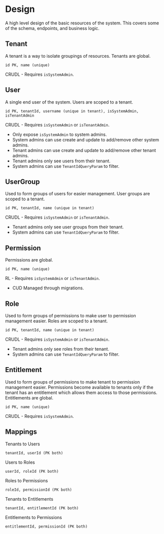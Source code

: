 # Design

A high level design of the basic resources of the system.
This covers some of the schema, endpoints, and business logic.

## Tenant

A tenant is a way to isolate groupings of resources.
Tenants are global.

    id PK, name (unique)

CRUDL - Requires `isSystemAdmin`.

## User

A single end user of the system.
Users are scoped to a tenant.

    id PK, tenantId, username (unique in tenant), isSystemAdmin, isTenantAdmin

CRUDL - Requires `isSystemAdmin` or `isTenantAdmin`.

- Only expose `isSystemAdmin` to system admins.
- System admins can use create and update to add/remove other system admins.
- Tenant admins can use create and update to add/remove other tenant admins.
- Tenant admins only see users from their tenant.
- System admins can use `TenantIdQueryParam` to filter.

## UserGroup

Used to form groups of users for easier management.
User groups are scoped to a tenant.

    id PK, tenantId, name (unique in tenant)

CRUDL - Requires `isSystemAdmin` or `isTenantAdmin`.

- Tenant admins only see user groups from their tenant.
- System admins can use `TenantIdQueryParam` to filter.

## Permission

Permissions are global.

    id PK, name (unique)

RL - Requires `isSystemAdmin` or `isTenantAdmin`.

- CUD Managed through migrations.

## Role

Used to form groups of permissions to make user to permission management easier.
Roles are scoped to a tenant.

    id PK, tenantId, name (unique in tenant)

CRUDL - Requires `isSystemAdmin` or `isTenantAdmin`.

- Tenant admins only see roles from their tenant.
- System admins can use `TenantIdQueryParam` to filter.

## Entitlement

Used to form groups of permissions to make tenant to permission management easier.
Permissions become available to tenants only if the tenant has an entitlement which allows them access to those permissions.
Entitlements are global.

    id PK, name (unique)

CRUDL - Requires `isSystemAdmin`.

## Mappings

Tenants to Users

    tenantId, userId (PK both)

Users to Roles

	userId, roleId (PK both)

Roles to Permissions

	roleId, permissionId (PK both)

Tenants to Entitlements

    tenantId, entitlementId (PK both)

Entitlements to Permissions

    entitlementId, permissionId (PK both)
